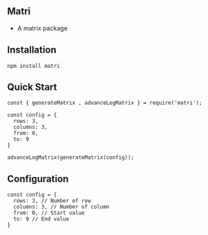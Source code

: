 ## Matri

- A matrix package

## Installation

`npm install matri`

## Quick Start

    const { generateMatrix , advanceLogMatrix } = require('matri');

    const config = {
      rows: 3,
      columns: 3,
      from: 0,
      to: 9
    }

    advanceLogMatrix(generateMatrix(config));

## Configuration

    const config = {
      rows: 3, // Number of row
      columns: 3, // Number of column
      from: 0, // Start value
      to: 9 // End value
    }
